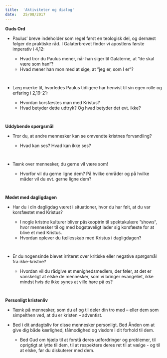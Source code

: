 ```yaml
---
title:  'Aktiviteter og dialog'
date:   25/08/2017
---
```


**Guds Ord**

* Paulus’ breve indeholder som regel først en teologisk del, og dernæst følger de praktiske råd. I Galaterbrevet finder vi apostlens første imperativ i 4,12:
  * Hvad tror du Paulus mener, når han siger til Galaterne, at ”de skal være som han“?
  * Hvad mener han mon med at sige, at ”jeg er, som I er“?
  
  ` `

* Læg mærke til, hvorledes Paulus tidligere har henvist til sin egen rolle og erfaring i 2,19-21:
  * Hvordan korsfæstes man med Kristus?
  * Hvad betyder dette udtryk? Og hvad betyder det evt. ikke?
  
  ` `

**Uddybende spørgsmål**

* Tror du, at andre mennesker kan se omvendte kristnes forvandling?
  * Hvad kan ses? Hvad kan ikke ses?
  
  ` `

* Tænk over mennesker, du gerne vil være som!
  * Hvorfor vil du gerne ligne dem? På hvilke områder og på hvilke måder vil du evt. gerne ligne dem?
  
  ` `

**Mødet med dagligdagen**

* Har du i din dagligdag været i situationer, hvor du har følt, at du var korsfæstet med Kristus?
  * I nogle kristne kulturer bliver påskeoptrin til spektakulære ”shows“, hvor mennesker til og med bogstaveligt lader sig
korsfæste for at blive et med Kristus.
  * Hvordan oplever du fællesskab med Kristus i dagligdagen?
  
  ` `

* Er du nogensinde blevet irriteret over kritiske eller negative spørgsmål fra ikke-kristne?
  * Hvordan vil du rådgive et menighedsmedlem, der føler, at det er vanskeligt at elske de mennesker, som vi bringer evangeliet, ikke mindst hvis de ikke synes at ville høre på os?
  
  ` `

**Personligt kristenliv**

* Tænk på mennesker, som du af og til deler din tro med – eller dem som simpelthen ved, at du er kristen – adventist.

* Bed i dit andagtsliv for disse mennesker personligt. Bed Ånden om at give dig både kærlighed, tålmodighed og visdom i dit forhold til dem.
  * Bed Gud om hjælp til at forstå deres udfordringer og problemer, til oprigtigt at lytte til dem, til at respektere deres ret til at vælge - og til at elske, før du diskuterer med dem.
  
` `
